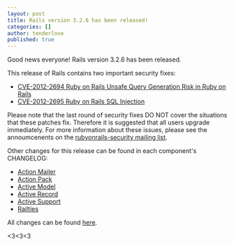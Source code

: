 ```yaml
---
layout: post
title: Rails version 3.2.6 has been released!
categories: []
author: tenderlove
published: true
---
```


Good news everyone!  Rails version 3.2.6 has been released.

This release of Rails contains two important security fixes:

  * [CVE-2012-2694 Ruby on Rails Unsafe Query Generation Risk in Ruby on Rails](https://groups.google.com/group/rubyonrails-security/browse_thread/thread/8c82d9df8b401c5e)
  * [CVE-2012-2695 Ruby on Rails SQL Injection](https://groups.google.com/group/rubyonrails-security/browse_thread/thread/9782f44c4540cf59)

Please note that the last round of security fixes DO NOT cover the situations that these patches fix.  Therefore it is suggested that all users upgrade immediately.  For more information about these issues, please see the annoumcenents on the [rubyonrails-security mailing list](https://groups.google.com/group/rubyonrails-security).


Other changes for this release can be found in each component's CHANGELOG:

  * [Action Mailer](https://github.com/rails/rails/blob/3-2-stable/actionmailer/CHANGELOG)
  * [Action Pack](https://github.com/rails/rails/blob/3-2-stable/actionpack/CHANGELOG)
  * [Active Model](https://github.com/rails/rails/blob/3-2-stable/activemodel/CHANGELOG)
  * [Active Record](https://github.com/rails/rails/blob/3-2-stable/activerecord/CHANGELOG)
  * [Active Support](https://github.com/rails/rails/blob/3-2-stable/activesupport/CHANGELOG)
  * [Railties](https://github.com/rails/rails/blob/3-2-stable/railties/CHANGELOG)

All changes can be found [here](https://github.com/rails/rails/compare/v3.2.5...v3.2.6).

<3<3<3

